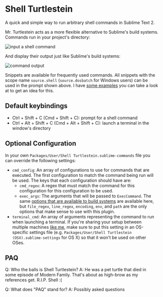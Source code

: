 Shell Turtlestein
=================

A quick and simple way to run arbitrary shell commands in Sublime Text 2.

Mr. Turtlestein acts as a more flexible alternative to Sublime's build systems.
Commands run in your project's directory:

![input a shell command](https://img.skitch.com/20120207-m5g6dkrbhj2ed9pt9wn42rg7yc.jpg)

And display their output just like Sublime's build systems:

![command output](https://img.skitch.com/20120207-e4wwrfr7s8tyds7rptfesxi65p.jpg)

Snippets are available for frequently used commands.  All snippets with the
scope name `source.shell` (`source.dosbatch` for Windows users) can be used in
the prompt shown above.  I have
[some examples](https://github.com/misfo/Sublime-Packages/tree/master/User/Snippets/Shell)
you can take a look at to get an idea for this.


Default keybindings
-------------------
* Ctrl + Shift + C (Cmd + Shift + C): prompt for a shell command
* Ctrl + Alt + Shift + C (Cmd + Alt + Shift + C): launch a terminal in the
  window's directory


Optional Configuration
----------------------
In your own `Packages/User/Shell Turtlestein.sublime-commands` file you can
override the following settings:

  * `cmd_config`: An array of configurations to use for commands that are
  	executed.  The first configuration to match the command being run will be
  	used.  The keys that each configuration should have are:
  	* `cmd_regex`: A regex that must match the command for this configuration
  	  for this configuration to be used.
  	* `exec_args`: The arguments that will be passed to `ExecCommand`.  The same
  	  [options that are available to build systems](http://sublimetext.info/docs/en/reference/build_systems.html)
  	  are available here, but `file_regex`, `line_regex`, `encoding`, `env`, and
  	  `path` are the only options that make sense to use with this plugin.
  * `terminal_cmd`: An array of arguments representing the command to run when
    launching a terminal.  If you're sharing your setup between multiple
    machines [like me](https://github.com/misfo/Sublime-Packages), make sure to
    put this setting in an OS-specific settings file
    (e.g. `Packages/User/Shell Turtlestein (OSX).sublime-settings` for OS X)
    so that it won't be used on other OSes.


PAQ
---
Q: Who the balls is Shell Turtlestein?
A: He was a pet turtle that died in some episode of Modern Family.  That's about
   as high-brow as my references get.  R.I.P. Shell :(

Q: What does "PAQ" stand for?
A: Possibly asked questions